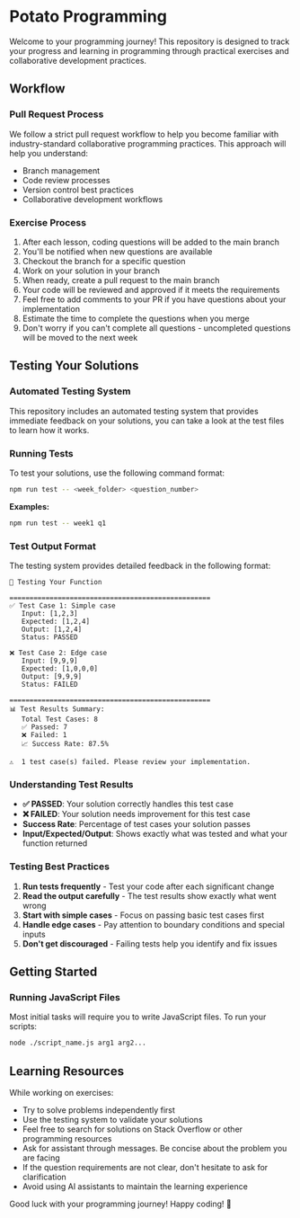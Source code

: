 # Potato Programming

Welcome to your programming journey! This repository is designed to track your progress and learning in programming through practical exercises and collaborative development practices.

## Workflow

### Pull Request Process
We follow a strict pull request workflow to help you become familiar with industry-standard collaborative programming practices. This approach will help you understand:
- Branch management
- Code review processes
- Version control best practices
- Collaborative development workflows

### Exercise Process
1. After each lesson, coding questions will be added to the main branch
2. You'll be notified when new questions are available
3. Checkout the branch for a specific question
4. Work on your solution in your branch
5. When ready, create a pull request to the main branch
6. Your code will be reviewed and approved if it meets the requirements
7. Feel free to add comments to your PR if you have questions about your implementation
8. Estimate the time to complete the questions when you merge
9. Don't worry if you can't complete all questions - uncompleted questions will be moved to the next week

## Testing Your Solutions

### Automated Testing System
This repository includes an automated testing system that provides immediate feedback on your solutions, you can take a look at the test files to learn how it works.

### Running Tests
To test your solutions, use the following command format:
```bash
npm run test -- <week_folder> <question_number>
```

**Examples:**
```bash
npm run test -- week1 q1
```

### Test Output Format
The testing system provides detailed feedback in the following format:
```
🧪 Testing Your Function

==================================================
✅ Test Case 1: Simple case
   Input: [1,2,3]
   Expected: [1,2,4]
   Output: [1,2,4]
   Status: PASSED

❌ Test Case 2: Edge case
   Input: [9,9,9]
   Expected: [1,0,0,0]
   Output: [9,9,9]
   Status: FAILED

==================================================
📊 Test Results Summary:
   Total Test Cases: 8
   ✅ Passed: 7
   ❌ Failed: 1
   📈 Success Rate: 87.5%

⚠️  1 test case(s) failed. Please review your implementation.
```

### Understanding Test Results
- **✅ PASSED**: Your solution correctly handles this test case
- **❌ FAILED**: Your solution needs improvement for this test case
- **Success Rate**: Percentage of test cases your solution passes
- **Input/Expected/Output**: Shows exactly what was tested and what your function returned

### Testing Best Practices
1. **Run tests frequently** - Test your code after each significant change
2. **Read the output carefully** - The test results show exactly what went wrong
3. **Start with simple cases** - Focus on passing basic test cases first
4. **Handle edge cases** - Pay attention to boundary conditions and special inputs
5. **Don't get discouraged** - Failing tests help you identify and fix issues

## Getting Started

### Running JavaScript Files
Most initial tasks will require you to write JavaScript files. To run your scripts:
```bash
node ./script_name.js arg1 arg2...
```

## Learning Resources
While working on exercises:
- Try to solve problems independently first
- Use the testing system to validate your solutions
- Feel free to search for solutions on Stack Overflow or other programming resources
- Ask for assistant through messages. Be concise about the problem you are facing
- If the question requirements are not clear, don't hesitate to ask for clarification
- Avoid using AI assistants to maintain the learning experience

Good luck with your programming journey! Happy coding! 🚀 